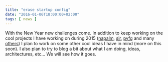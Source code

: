 ```yaml
---
title: "erase startup config"
date: "2016-01-06T18:00:00+02:00"
tags: [ news ]
---
```


With the New Year new challenges come. In addition to keep working on the cool projects I have working on during 2015 ([napalm][napalm], [sir][sir], [pyfg][pyfg] and many [others][github]) I plan to work on some other cool ideas I have in mind (more on this soon). I also plan to try to blog a bit about what I am doing, ideas, architectures, etc... We will see how it goes.


[napalm]: https://github.com/napalm-automation/napalm
[sir]: https://github.com/dbarrosop/sir
[pyfg]: https://github.com/spotify/pyfg
[github]: https://github.com/dbarrosop

